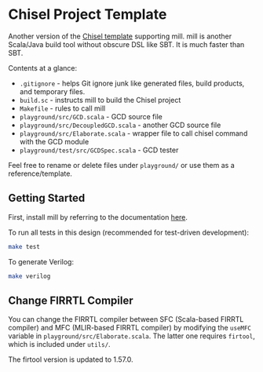Chisel Project Template
=======================

Another version of the [Chisel template](https://github.com/ucb-bar/chisel-template) supporting mill.
mill is another Scala/Java build tool without obscure DSL like SBT. It is much faster than SBT.

Contents at a glance:

* `.gitignore` - helps Git ignore junk like generated files, build products, and temporary files.
* `build.sc` - instructs mill to build the Chisel project
* `Makefile` - rules to call mill
* `playground/src/GCD.scala` - GCD source file
* `playground/src/DecoupledGCD.scala` - another GCD source file
* `playground/src/Elaborate.scala` - wrapper file to call chisel command with the GCD module
* `playground/test/src/GCDSpec.scala` - GCD tester

Feel free to rename or delete files under `playground/` or use them as a reference/template.

## Getting Started

First, install mill by referring to the documentation [here](https://com-lihaoyi.github.io/mill).

To run all tests in this design (recommended for test-driven development):
```bash
make test
```

To generate Verilog:
```bash
make verilog
```

## Change FIRRTL Compiler

You can change the FIRRTL compiler between SFC (Scala-based FIRRTL compiler) and
MFC (MLIR-based FIRRTL compiler) by modifying the `useMFC` variable in `playground/src/Elaborate.scala`.
The latter one requires `firtool`, which is included under `utils/`.

The firtool version is updated to 1.57.0.
